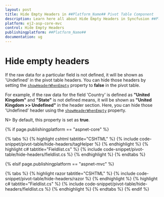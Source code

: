 ```yaml
---
layout: post
title: Hide Empty Headers in ##Platform_Name## Pivot Table Component
description: Learn here all about Hide Empty Headers in Syncfusion ##Platform_Name## Pivot Table component of Syncfusion Essential JS 2 and more.
platform: ej2-asp-core-mvc
control: Hide Empty Headers
publishingplatform: ##Platform_Name##
documentation: ug
---
```


# Hide empty headers

If the raw data for a particular field is not defined, it will be shown as 'Undefined' in the pivot table headers. You can hide those headers by setting the [`showHeaderWhenEmpty`](https://help.syncfusion.com/cr/aspnetcore-js2/Syncfusion.EJ2.PivotView.PivotViewDataSourceSettingsBuilder.html#Syncfusion_EJ2_PivotView_PivotViewDataSourceSettingsBuilder_ShowHeaderWhenEmpty_System_Boolean_) property to **false** in the pivot table.

For example, if the raw data for the field 'Country' is defined as **"United Kingdom"** and **"State"** is not defined means, it will be shown as **"United Kingdom >> Undefined"** in the header section. Here, you can hide those 'Undefined' header using the [`showHeaderWhenEmpty`](https://help.syncfusion.com/cr/aspnetcore-js2/Syncfusion.EJ2.PivotView.PivotViewDataSourceSettingsBuilder.html#Syncfusion_EJ2_PivotView_PivotViewDataSourceSettingsBuilder_ShowHeaderWhenEmpty_System_Boolean_) property.

N> By default, this property is set as **true**.

{% if page.publishingplatform == "aspnet-core" %}

{% tabs %}
{% highlight cshtml tabtitle="CSHTML" %}
{% include code-snippet/pivot-table/hide-headers/tagHelper %}
{% endhighlight %}
{% highlight c# tabtitle="Fieldlist.cs" %}
{% include code-snippet/pivot-table/hide-headers/fieldlist.cs %}
{% endhighlight %}
{% endtabs %}

{% elsif page.publishingplatform == "aspnet-mvc" %}

{% tabs %}
{% highlight razor tabtitle="CSHTML" %}
{% include code-snippet/pivot-table/hide-headers/razor %}
{% endhighlight %}
{% highlight c# tabtitle="Fieldlist.cs" %}
{% include code-snippet/pivot-table/hide-headers/fieldlist.cs %}
{% endhighlight %}
{% endtabs %}
{% endif %}


